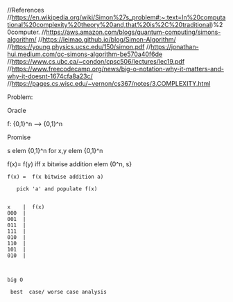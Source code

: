  //References
 //https://en.wikipedia.org/wiki/Simon%27s_problem#:~:text=In%20computational%20complexity%20theory%20and,that%20is%2C%20traditional)%20computer.
 //https://aws.amazon.com/blogs/quantum-computing/simons-algorithm/
 //https://leimao.github.io/blog/Simon-Algorithm/
 //https://young.physics.ucsc.edu/150/simon.pdf
 //https://jonathan-hui.medium.com/qc-simons-algorithm-be570a40f6de
 //https://www.cs.ubc.ca/~condon/cpsc506/lectures/lec19.pdf
 //https://www.freecodecamp.org/news/big-o-notation-why-it-matters-and-why-it-doesnt-1674cfa8a23c/
 //https://pages.cs.wisc.edu/~vernon/cs367/notes/3.COMPLEXITY.html
 
 Problem:
 
 Oracle 

 f: {0,1}^n --> {0,1}^n

 Promise 

 s elem {0,1}^n  for  x,y  elem {0,1}^n

 f(x)= f(y)  iff x bitwise addition elem {0^n, s}
     
    f(x) =  f(x bitwise addition a)

       pick 'a' and populate f(x)


    x    |  f(x)
    000  |
    001  |
    011  |
    111  |
    010  |
    110  |
    101  |
    010  |
   


    big O 

     best  case/ worse case analysis

   